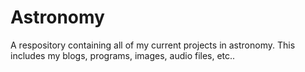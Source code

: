 # Astronomy
A respository containing all of my current projects in astronomy. This includes my blogs, programs, images, audio files, etc..
